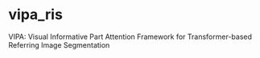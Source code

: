 # vipa_ris
VIPA: Visual Informative Part Attention Framework for Transformer-based Referring Image Segmentation
